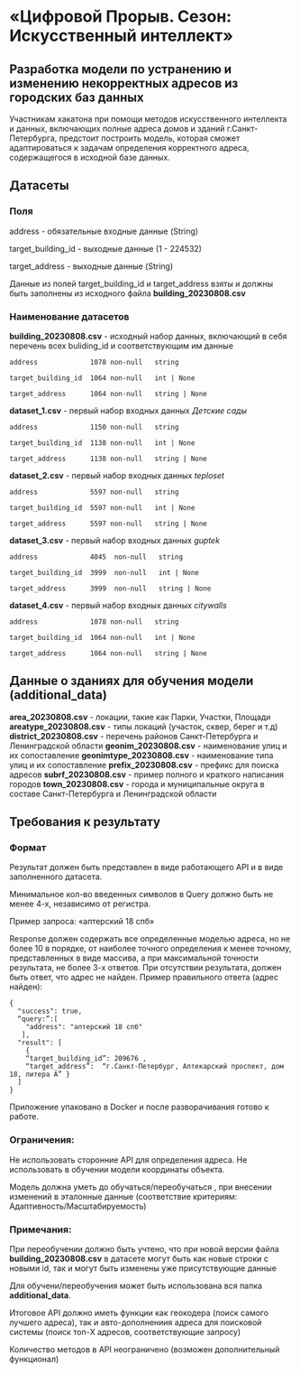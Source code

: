# «Цифровой Прорыв. Сезон: Искусственный интеллект»

## Разработка модели по устранению и изменению некорректных адресов из городских баз данных
Участникам хакатона при помощи методов искусственного интеллекта и данных, включающих полные адреса домов и зданий г.Санкт-Петербурга, предстоит построить модель, которая сможет адаптироваться к задачам определения корректного адреса, содержащегося в исходной базе данных.

## Датасеты

### Поля

address	- обязательные входные данные (String)

target_building_id - выходные данные (1 - 224532)

target_address - выходные данные (String)

Данные из полей target_building_id и target_address взяты и должны быть заполнены из исходного файла **building_20230808.csv**

### Наименование датасетов

**building_20230808.csv** - исходный набор данных, включающий в себя перечень всех buliding_id и соответствующим им данные
```
address             1078 non-null   string

target_building_id  1064 non-null   int | None

target_address      1064 non-null   string | None
```
**dataset_1.csv** - первый набор входных данных  _Детские сады_
```
address             1150 non-null   string

target_building_id  1138 non-null   int | None

target_address      1138 non-null   string | None
```
**dataset_2.csv** - первый набор входных данных  _teploset_
```
address             5597 non-null   string

target_building_id  5597 non-null   int | None

target_address      5597 non-null   string | None
```
**dataset_3.csv** - первый набор входных данных _guptek_
```
address             4045  non-null   string

target_building_id  3999  non-null   int | None

target_address      3999  non-null   string | None
```
**dataset_4.csv** - первый набор входных данных _citywalls_
```
address             1078 non-null   string

target_building_id  1064 non-null   int | None

target_address      1064 non-null   string | None
```

## Данные о зданиях для обучения модели (additional_data)

**area_20230808.csv** - локации, такие как Парки, Участки, Площади
**areatype_20230808.csv** - типы локаций (участок, сквер, берег и т.д)
**district_20230808.csv** - перечень районов Санкт-Петербурга и Ленинградской области
**geonim_20230808.csv** - наименование улиц и их сопоставление
**geonimtype_20230808.csv** - наименование типа улиц и их сопоставление
**prefix_20230808.csv** - префикс для поиска адресов
**subrf_20230808.csv** - пример полного и краткого написания городов
**town_20230808.csv** - города и муниципальные округа в составе Санкт-Петербурга и Ленинградской области


## Требования к результату



### Формат
Результат должен быть представлен в виде работающего API и в виде заполненного датасета.

Минимальное кол-во введенных символов в Query должно быть не менее 4-х, независимо от регистра.

Пример запроса: «аптерский 18 спб»

Response должен содержать все определенные моделью адреса, но не более 10 в порядке, от наиболее точного определения к менее точному, представленных в виде массива, а при максимальной точности результата, не более 3-х ответов. При отсутствии результата, должен быть ответ, что адрес не найден. Пример правильного ответа (адрес найден):
```
{
  "success": true,
  “query:”:[
  	"address": "аптерский 18 спб"
   ],
  "result": [
	{
    “target_building_id”: 209676 ,
    “target_address”:  “г.Санкт-Петербург, Аптекарский проспект, дом 18, литера А” }
  ]
}
```
Приложение упаковано в Docker и после разворачивания готово к работе.
 
### Ограничения: 

Не использовать сторонние API для определения адреса. Не использовать в обучении модели координаты объекта.

Модель должна уметь до обучаться/переобучаться , при внесении изменений в эталонные данные (соответствие критериям: Адаптивность/Масштабируемость)

### Примечания: 

При переобучении должно быть учтено, что при новой версии файла **building_20230808.csv** в датасете могут быть как новые строки с новыми id, так и могут быть изменены уже присутствующие данные

Для обучени/переобучения может быть использована вся папка **additional_data**.

Итоговое API должно иметь функции как геокодера (поиск самого лучшего адреса), так и авто-дополнениия адреса для поисковой системы (поиск топ-X адресов, соответствующие запросу)

Количество методов в API неограничено (возможен дополнительный функционал)
